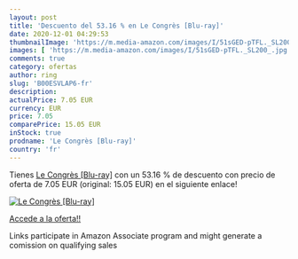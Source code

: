 ```yaml
---
layout: post
title: 'Descuento del 53.16 % en Le Congrès [Blu-ray]'
date: 2020-12-01 04:29:53
thumbnailImage: 'https://m.media-amazon.com/images/I/51sGED-pTFL._SL200_.jpg'
images: [ 'https://m.media-amazon.com/images/I/51sGED-pTFL._SL200_.jpg' ]
comments: true
category: ofertas
author: ring
slug: 'B00ESVLAP6-fr'
description:
actualPrice: 7.05 EUR
currency: EUR
price: 7.05
comparePrice: 15.05 EUR
inStock: true
prodname: 'Le Congrès [Blu-ray]'
country: 'fr'
---
```


Tienes [Le Congrès [Blu-ray]](https://www.amazon.fr/dp/B00ESVLAP6/?tag=tolees0d-21) con un 53.16 % de descuento con precio de oferta de 7.05 EUR (original: 15.05 EUR) en el siguiente enlace!

[![Le Congrès [Blu-ray]](https://m.media-amazon.com/images/I/51sGED-pTFL._SL200_.jpg)](https://www.amazon.fr/dp/B00ESVLAP6/?tag=tolees0d-21)

[Accede a la oferta!!](https://www.amazon.fr/dp/B00ESVLAP6/?tag=tolees0d-21)

Links participate in Amazon Associate program and might generate a comission on qualifying sales



